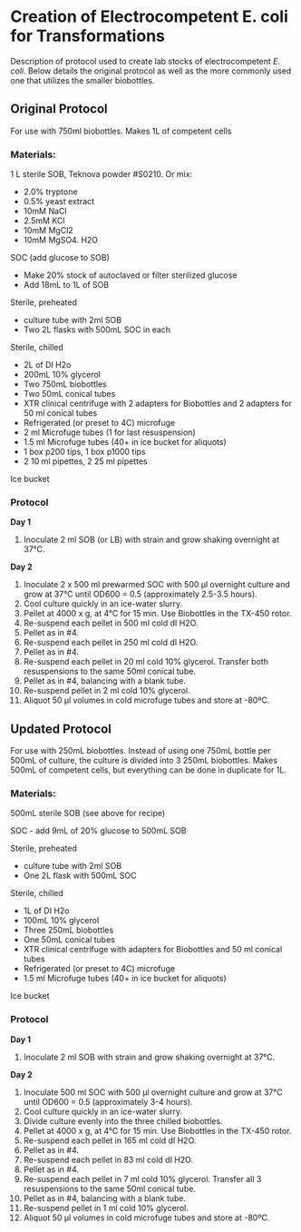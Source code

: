 # Creation of Electrocompetent E. coli for Transformations

Description of protocol used to create lab stocks of electrocompetent *E. coli*.
Below details the original protocol as well as the more commonly used one that utilizes the smaller biobottles.

## Original Protocol

For use with 750ml biobottles. Makes 1L of competent cells

### Materials:

1 L sterile SOB, Teknova powder #S0210.  Or mix:
- 2.0% tryptone
- 0.5% yeast extract
- 10mM NaCl
- 2.5mM KCl
- 10mM MgCl2
- 10mM MgSO4. H2O

SOC (add glucose to SOB)
- Make 20% stock of autoclaved or filter sterilized glucose
- Add 18mL to 1L of SOB

Sterile, preheated
- culture tube with 2ml SOB
- Two 2L flasks with 500mL SOC in each

Sterile, chilled
- 2L of DI H2o
- 200mL 10% glycerol
- Two 750mL biobottles
- Two 50mL conical tubes
- XTR clinical centrifuge with 2 adapters for Biobottles and 2 adapters for 50 ml conical tubes
- Refrigerated (or preset to 4C) microfuge
- 2 ml Microfuge tubes (1 for last resuspension)
- 1.5 ml Microfuge tubes (40+ in ice bucket for aliquots)
- 1 box p200 tips, 1 box p1000 tips
- 2 10 ml pipettes, 2 25 ml pipettes

Ice bucket

### Protocol

**Day 1**
1. Inoculate 2 ml SOB (or LB) with strain and grow shaking overnight at 37°C.

**Day 2**
1. Inoculate 2 x 500 ml prewarmed SOC with 500 μl overnight culture and grow at 37°C until OD600 = 0.5 (approximately 2.5-3.5 hours).
2. Cool culture quickly in an ice-water slurry.
3. Pellet at 4000 x g, at 4°C for 15 min.  Use Biobottles in the TX-450 rotor.
4. Re-suspend each pellet in 500 ml cold dI H2O.
5. Pellet as in #4.
6. Re-suspend each pellet in 250 ml cold dI H2O.
7. Pellet as in #4.
8. Re-suspend each pellet in 20 ml cold 10% glycerol.  Transfer both resuspensions to the same 50ml conical tube.
9. Pellet as in #4, balancing with a blank tube.
10. Re-suspend pellet in 2 ml cold 10% glycerol.
11. Aliquot 50 μl volumes in cold microfuge tubes and store at -80ºC.


## Updated Protocol

For use with 250mL biobottles. Instead of using one 750mL bottle per 500mL of culture, the culture is divided into 3 250mL biobottles.
Makes 500mL of competent cells, but everything can be done in duplicate for 1L.

### Materials: 

500mL sterile SOB (see above for recipe)

SOC - add 9mL of 20% glucose to 500mL SOB

Sterile, preheated
- culture tube with 2ml SOB
- One 2L flask with 500mL SOC

Sterile, chilled
- 1L of DI H2o
- 100mL 10% glycerol
- Three 250mL biobottles
- One 50mL conical tubes
- XTR clinical centrifuge with adapters for Biobottles and 50 ml conical tubes
- Refrigerated (or preset to 4C) microfuge
- 1.5 ml Microfuge tubes (40+ in ice bucket for aliquots)

Ice bucket

### Protocol

**Day 1**
1. Inoculate 2 ml SOB with strain and grow shaking overnight at 37°C.

**Day 2**
1. Inoculate 500 ml SOC with 500 μl overnight culture and grow at 37°C until OD600 = 0.5 (approximately 3-4 hours).
2. Cool culture quickly in an ice-water slurry.
3. Divide culture evenly into the three chilled biobottles.
4. Pellet at 4000 x g, at 4°C for 15 min.  Use Biobottles in the TX-450 rotor.
5. Re-suspend each pellet in 165 ml cold dI H2O.
6. Pellet as in #4.
7. Re-suspend each pellet in 83 ml cold dI H2O.
8. Pellet as in #4.
9. Re-suspend each pellet in 7 ml cold 10% glycerol.  Transfer all 3 resuspensions to the same 50ml conical tube.
10. Pellet as in #4, balancing with a blank tube.
11. Re-suspend pellet in 1 ml cold 10% glycerol.
12. Aliquot 50 μl volumes in cold microfuge tubes and store at -80ºC.

